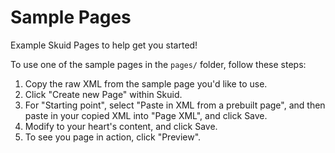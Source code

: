 Sample Pages
===========

Example Skuid Pages to help get you started!  

To use one of the sample pages in the `pages/` folder, follow these steps:

1. Copy the raw XML from the sample page you'd like to use.
2. Click "Create new Page" within Skuid.
3. For "Starting point", select "Paste in XML from a prebuilt page", and then paste in your copied XML into "Page XML", and click Save.
4. Modify to your heart's content, and click Save.
5. To see you page in action, click "Preview".
